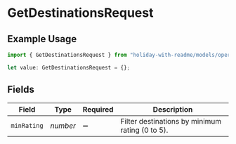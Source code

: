 # GetDestinationsRequest

## Example Usage

```typescript
import { GetDestinationsRequest } from "holiday-with-readme/models/operations";

let value: GetDestinationsRequest = {};
```

## Fields

| Field                                           | Type                                            | Required                                        | Description                                     |
| ----------------------------------------------- | ----------------------------------------------- | ----------------------------------------------- | ----------------------------------------------- |
| `minRating`                                     | *number*                                        | :heavy_minus_sign:                              | Filter destinations by minimum rating (0 to 5). |